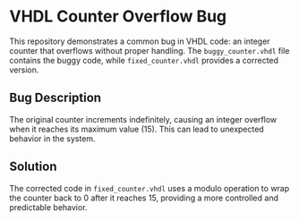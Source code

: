 # VHDL Counter Overflow Bug
This repository demonstrates a common bug in VHDL code: an integer counter that overflows without proper handling. The `buggy_counter.vhdl` file contains the buggy code, while `fixed_counter.vhdl` provides a corrected version.

## Bug Description
The original counter increments indefinitely, causing an integer overflow when it reaches its maximum value (15). This can lead to unexpected behavior in the system.

## Solution
The corrected code in `fixed_counter.vhdl` uses a modulo operation to wrap the counter back to 0 after it reaches 15, providing a more controlled and predictable behavior.
